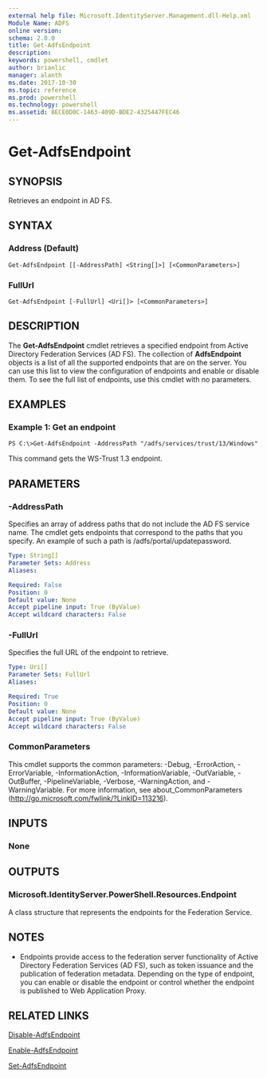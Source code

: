 ```yaml
---
external help file: Microsoft.IdentityServer.Management.dll-Help.xml
Module Name: ADFS
online version: 
schema: 2.0.0
title: Get-AdfsEndpoint
description: 
keywords: powershell, cmdlet
author: brianlic
manager: alanth
ms.date: 2017-10-30
ms.topic: reference
ms.prod: powershell
ms.technology: powershell
ms.assetid: 8ECE0D0C-1463-409D-BDE2-4325447FEC46
---
```


# Get-AdfsEndpoint

## SYNOPSIS
Retrieves an endpoint in AD FS.

## SYNTAX

### Address (Default)
```
Get-AdfsEndpoint [[-AddressPath] <String[]>] [<CommonParameters>]
```

### FullUrl
```
Get-AdfsEndpoint [-FullUrl] <Uri[]> [<CommonParameters>]
```

## DESCRIPTION
The **Get-AdfsEndpoint** cmdlet retrieves a specified endpoint from Active Directory Federation Services (AD FS).
The collection of **AdfsEndpoint** objects is a list of all the supported endpoints that are on the server.
You can use this list to view the configuration of endpoints and enable or disable them.
To see the full list of endpoints, use this cmdlet with no parameters.

## EXAMPLES

### Example 1: Get an endpoint
```
PS C:\>Get-AdfsEndpoint -AddressPath "/adfs/services/trust/13/Windows"
```

This command gets the WS-Trust 1.3 endpoint.

## PARAMETERS

### -AddressPath
Specifies an array of address paths that do not include the AD FS service name.
The cmdlet gets endpoints that correspond to the paths that you specify.
An example of such a path is /adfs/portal/updatepassword.

```yaml
Type: String[]
Parameter Sets: Address
Aliases: 

Required: False
Position: 0
Default value: None
Accept pipeline input: True (ByValue)
Accept wildcard characters: False
```

### -FullUrl
Specifies the full URL of the endpoint to retrieve.

```yaml
Type: Uri[]
Parameter Sets: FullUrl
Aliases: 

Required: True
Position: 0
Default value: None
Accept pipeline input: True (ByValue)
Accept wildcard characters: False
```

### CommonParameters
This cmdlet supports the common parameters: -Debug, -ErrorAction, -ErrorVariable, -InformationAction, -InformationVariable, -OutVariable, -OutBuffer, -PipelineVariable, -Verbose, -WarningAction, and -WarningVariable. For more information, see about_CommonParameters (http://go.microsoft.com/fwlink/?LinkID=113216).

## INPUTS

### None

## OUTPUTS

### Microsoft.IdentityServer.PowerShell.Resources.Endpoint
A class structure that represents the endpoints for the Federation Service.

## NOTES
* Endpoints provide access to the federation server functionality of Active Directory Federation Services (AD FS), such as token issuance and the publication of federation metadata. Depending on the type of endpoint, you can enable or disable the endpoint or control whether the endpoint is published to Web Application Proxy.

## RELATED LINKS

[Disable-AdfsEndpoint](./Disable-AdfsEndpoint.md)

[Enable-AdfsEndpoint](./Enable-AdfsEndpoint.md)

[Set-AdfsEndpoint](./Set-AdfsEndpoint.md)

